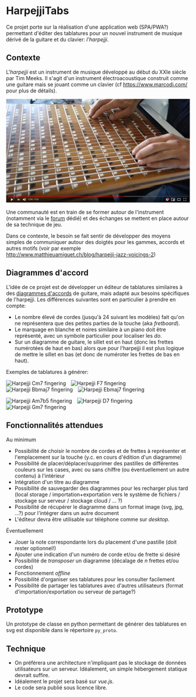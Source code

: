 # HarpejjiTabs

Ce projet porte sur la réalisation d'une application web (SPA/PWA?) permettant d'éditer des tablatures pour un nouvel instrument de musique dérivé de la guitare et du clavier: *l'harpejji*.

## Contexte

L'*harpejji* est un instrument de musique développé au début du XXIe siècle par Tim Meeks. Il s'agit d'un instrument électroacoustique construit comme une guitare mais se jouant comme un clavier (cf https://www.marcodi.com/ pour plus de détails).

[![Video: exemple de  harpejji](pics/video_preview.png)](http://www.youtube.com/watch?v=mCOFwpK_NKM "Harpejji et melodion - Black Orpheus")

Une communauté est en train de se former autour de l'instrument (notamment via le [forum](https://www.marcodi.com/pages/harpejji-hangout) dédié) et des échanges se mettent en place autour de sa technique de jeu.

Dans ce contexte, le besoin se fait sentir de développer des moyens simples de communiquer autour des doigtés pour les gammes, accords et autres motifs (voir par exemple http://www.matthieuamiguet.ch/blog/harpejji-jazz-voicings-2)

## Diagrammes d'accord

L'idée de ce projet est de développer un éditeur de tablatures similaires à des [diagrammes d'accords](https://blog.myguitare.com/accord-guitare/comment-lire-un-diagramme-accord) de guitare, mais adapté aux besoins spécifiques de l'harpejji. Les différences suivantes sont en particulier à prendre en compte:

- Le nombre élevé de cordes (jusqu'à 24 suivant les modèles) fait qu'on ne représentera que des petites parties de la touche (aka *fretboard*).
- Le marquage en blanche et noires similaire à un piano doit être représenté, avec un symbole particulier pour localiser les *do*.
- Sur un diagramme de guitare, le sillet est en haut (donc les frettes numérotées de haut en bas) alors que pour l'harpejji il est plus logique de mettre le sillet en bas (et donc de numéroter les frettes de bas en haut).

Exemples de tablatures à générer:

![Harpejji Cm7 fingering](http://www.matthieuamiguet.ch/media/misc/harpejji_tabs/cm7.svg) ![Harpejji F7 fingering](http://www.matthieuamiguet.ch/media/misc/harpejji_tabs/f7.svg) ![Harpejji Bbmaj7 fingering](http://www.matthieuamiguet.ch/media/misc/harpejji_tabs/bbmaj7_2.svg) ![Harpejji Ebmaj7 fingering](http://www.matthieuamiguet.ch/media/misc/harpejji_tabs/ebmaj7.svg)

![Harpejji Am7b5 fingering](http://www.matthieuamiguet.ch/media/misc/harpejji_tabs/am7b5.svg) ![Harpejji D7 fingering](http://www.matthieuamiguet.ch/media/misc/harpejji_tabs/d7.svg) ![Harpejji Gm7 fingering](http://www.matthieuamiguet.ch/media/misc/harpejji_tabs/gm7_2.svg)

## Fonctionnalités attendues

Au minimum

- Possibilité de choisir le nombre de cordes et de frettes à représenter et l'emplacement sur la touche (y.c. en cours d'édition d'un diagramme)
- Possibilité de placer/déplacer/supprimer des pastilles de différentes couleurs sur les cases, avec ou sans chiffre (ou éventuellement un autre contenu) à l'intérieur
- Intégration d'un titre au diagramme
- Possibilité de sauvegarder des diagrammes pour les recharger plus tard (local storage / importation+exportation vers le système de fichiers / stockage sur serveur / stockage cloud / ... ?)
- Possibilité de récupérer le diagramme dans un format image (svg, jpg, ...?) pour l'intégrer dans un autre document
- L'éditeur devra être utilisable sur téléphone comme sur *desktop*.

Éventuellement

- Jouer la note correspondante lors du placement d'une pastille (doit rester optionnel!)
- Ajouter une indication d'un numéro de corde et/ou de frette si désiré
- Possibilité de *transposer* un diagramme (décalage de *n* frettes et/ou cordes)
- Fonctionnement *offline*
- Possibilité d'organiser ses tablatures pour les consulter facilement
- Possibilité de partager les tablatures avec d'autres utilisateurs (format d'importation/exportation ou serveur de partage?)

## Prototype

Un prototype de classe en python permettant de générer des tablatures en svg est disponible dans le répertoire `py_proto`.

## Technique

- On préférera une architecture n'impliquant pas le stockage de données utilisateurs sur un serveur. Idéalement, un simple hébergement statique devrait suffire.
- Idéalement le projet sera basé sur *vue.js*.
- Le code sera publié sous licence libre.
